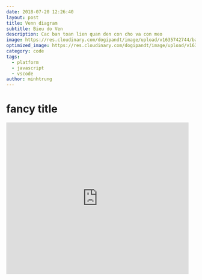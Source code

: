 ```yaml
---
date: 2018-07-20 12:26:40
layout: post
title: Venn diagram
subtitle: Bieu do Ven
description: Cac ban toan lien quan den con cho va con meo
image: https://res.cloudinary.com/dogipandt/image/upload/v1635742744/backgroun-Venn_hv8eei.png
optimized_image: https://res.cloudinary.com/dogipandt/image/upload/v1635742744/backgroun-Venn_hv8eei.png
category: code
tags:
  - platform
  - javascript
  - vscode
author: minhtrung
---
```

# fancy title

<iframe src="https://scratch.mit.edu/projects/566530728/embed" allowtransparency="true" width="485" height="402" frameborder="0" scrolling="no" allowfullscreen></iframe>





